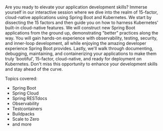 Are you ready to elevate your application development skills?
Immerse yourself in our interactive session where we dive into the realm of 15-factor, cloud-native applications
using Spring Boot and Kubernetes.
We start by dissecting the 15 factors and then guide you on how to harness Kubernetes' built-in cloud-native features.
We will construct new Spring Boot applications from the ground up,
demonstrating "better" practices along the way.
You will gain hands-on experience with observability, testing, security, and inner-loop development,
all while enjoying the amazing developer experience Spring Boot provides.
Lastly, we'll walk through documenting, debugging, maintaining, and containerizing your applications
to make them truly 'bootiful', 15-factor, cloud-native, and ready for deployment on Kubernetes.
Don't miss this opportunity to enhance your development skills and stay ahead of the curve.

Topics covered:
- Spring Boot
- Spring Cloud
- Spring RESTdocs
- Observability
- Testcontainers
- Buildpacks
- Scale to Zero
- and more
